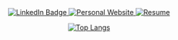 <div align="center">
  <a href="https://www.linkedin.com/in/andrew-passanisi-b93ab48a/"> 
    <img src="https://img.shields.io/badge/-APassanisi-blue?logo=linkedin&style=for-the-badge" alt="LinkedIn Badge"/>
  </a>
  <a href="https://www.AndrewPassanisi.com">
    <img src="https://img.shields.io/badge/Me%3A-AndrewPassanisi.com-orange?style=for-the-badge" alt="Personal Website"/>
  </a>
  <a href="https://www.AndrewPassanisi.com/PassanisiAndrewResume.pdf">
    <img src="https://shields.io/badge/Resume-grey?logo=adobeacrobatreader&style=for-the-badge" alt="Resume"/>
  </a>
  
  [![Top Langs](https://github-readme-stats.vercel.app/api/top-langs/?username=apassanisi&hide=html,css&layout=compact&theme=gruvbox)](https://github.com/anuraghazra/github-readme-stats)
  
</div>
